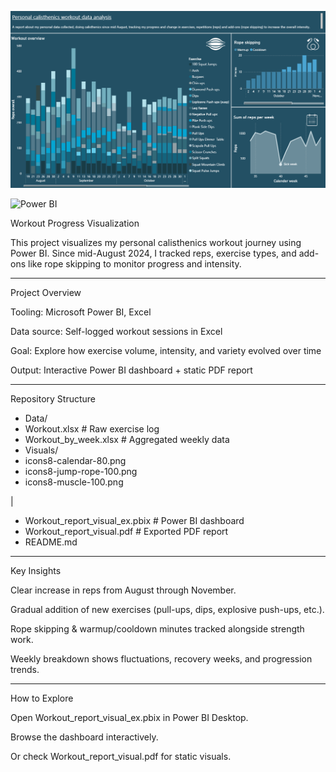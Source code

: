 <p align="center">
  <img src="workout_cover.png" alt="Workout Progress Visualization Cover" width="600"/>
</p>

![Power BI](https://img.shields.io/badge/Made%20with-Power%20BI-F2C811?style=for-the-badge&logo=powerbi&logoColor=black)

Workout Progress Visualization 

This project visualizes my personal calisthenics workout journey using Power BI.
Since mid-August 2024, I tracked reps, exercise types, and add-ons like rope skipping to monitor progress and intensity.

---

Project Overview

Tooling: Microsoft Power BI, Excel

Data source: Self-logged workout sessions in Excel

Goal: Explore how exercise volume, intensity, and variety evolved over time

Output: Interactive Power BI dashboard + static PDF report

---

Repository Structure

- Data/
- Workout.xlsx                # Raw exercise log
- Workout_by_week.xlsx        # Aggregated weekly data
- Visuals/
- icons8-calendar-80.png
- icons8-jump-rope-100.png
- icons8-muscle-100.png

|

- Workout_report_visual_ex.pbix   # Power BI dashboard
- Workout_report_visual.pdf       # Exported PDF report
- README.md

---

Key Insights

Clear increase in reps from August through November.

Gradual addition of new exercises (pull-ups, dips, explosive push-ups, etc.).

Rope skipping & warmup/cooldown minutes tracked alongside strength work.

Weekly breakdown shows fluctuations, recovery weeks, and progression trends.

---

How to Explore

Open Workout_report_visual_ex.pbix in Power BI Desktop.

Browse the dashboard interactively.

Or check Workout_report_visual.pdf for static visuals.

